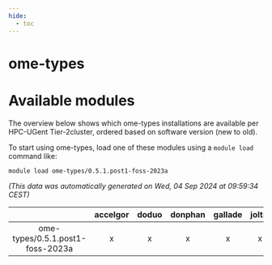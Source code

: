 ```yaml
---
hide:
  - toc
---
```


ome-types
=========

# Available modules


The overview below shows which ome-types installations are available per HPC-UGent Tier-2cluster, ordered based on software version (new to old).

To start using ome-types, load one of these modules using a `module load` command like:

```shell
module load ome-types/0.5.1.post1-foss-2023a
```

*(This data was automatically generated on Wed, 04 Sep 2024 at 09:59:34 CEST)*  

| |accelgor|doduo|donphan|gallade|joltik|shinx|skitty|
| :---: | :---: | :---: | :---: | :---: | :---: | :---: | :---: |
|ome-types/0.5.1.post1-foss-2023a|x|x|x|x|x|x|x|
